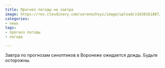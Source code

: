 ```yaml
---
title: Прогноз погоды на завтра
image: https://res.cloudinary.com/voronezhxyz/image/upload/v1630161887/dozhd_bliki_steklo_kapli_92855_300x168_aqpglv.jpg
categories:
- news
tags:
- прогноз погоды
- погода

---
```

Завтра по прогнозам синоптиков в Воронеже ожидается дождь. Будьте осторожны.